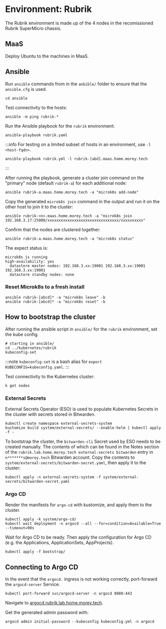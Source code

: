 # Environment: Rubrik
The Rubrik environment is made up of the 4 nodes in the recomissioned Rubrik SuperMicro chassis.

## MaaS
Deploy Ubuntu to the machines in MaaS.

## Ansible
Run `ansible` commands from in the `anbible/` folder to ensure that the `ansible.cfg` is used.

```
cd ansible
```

Test connectivity to the hosts:
```
ansible -m ping rubrik-*
```

Run the Ansible playbook for the `rubrik` environment:
```
ansible-playbook rubrik.yaml
```

:::info
For testing on a limited subset of hosts in an environment, use `-l <host-fqdn>`.
```
ansible-playbook rubrik.yml -l rubrik-[abd].maas.home.morey.tech
```
:::

After running the playbook, generate a cluster join command on the "primary" node (default `rubrik-a`) for each additional node:
```
ansible rubrik-a.maas.home.morey.tech -a "microk8s add-node"
```

Copy the generated `microk8s join` command in the output and run it on the other host to join it to the cluster:
```
ansible rubrik-<n>.maas.home.morey.tech -a "microk8s join 192.168.3.17:25000/xxxxxxxxxxxxxxxxxxxxxxxxxxxxxxxx/xxxxxxxxxx" 
```

Confirm that the nodes are clustered together:
```
ansible rubrik-a.maas.home.morey.tech -a "microk8s status"
```

The expect status is:
```
microk8s is running
high-availability: yes
  datastore master nodes: 192.168.3.xx:19001 192.168.3.xx:19001 192.168.3.xx:19001
  datastore standby nodes: none
```

### Reset Microk8s to a fresh install
```
ansible rubrik-[abcd]* -a "microk8s leave" -b
ansible rubrik-[abcd]* -a "microk8s reset" -b
```

## How to bootstrap the cluster
After running the ansible script in `ansible/` for the `rubrik` environment, set the kube config.
```
# starting in ansible/
cd ../kubernetes/rubrik
kubeconfig-set
```

:::note
`kubeconfig-set` is a bash alias for `export KUBECONFIG=kubeconfig.yaml`.
:::

Test connectivity to the Kubernetes cluster:
```
k get nodes
```

### External Secrets
External Secrets Operator (ESO) is used to populate Kubernetes Secrets in the cluster with secrets stored in Bitwarden.

```
kubectl create namespace external-secrets-system
kustomize build system/external-secrets/ --enable-helm | kubectl apply -f -
```

To bootstrap the cluster, the `bitwarden-cli` Secret used by ESO needs to be created manually. The contents of which can be found in the Notes section of the `rubrik.lab.home.morey.tech external-secrets bitwarden` entry in `n*******s@morey.tech` Bitwarden account. Copy the contents to `system/external-secrets/bitwarden-secret.yaml`, then apply it to the cluster:
```
kubectl apply -n external-secrets-system -f system/external-secrets/bitwarden-secret.yaml
```

### Argo CD
Render the manifests for `argo-cd`  with kustomize, and apply them to the cluster.
```
kubectl apply -k system/argo-cd/
kubectl wait deployment -n argocd --all --for=condition=Available=True --timeout=90s
```

Wait for Argo CD to be ready. Then apply the configuration for Argo CD (e.g. the Applications, ApplicationSets, AppProjects).
```
kubectl apply -f bootstrap/
```

## Connecting to Argo CD
In the event that the `argocd.` ingress is not working correctly, port-forward the `argocd-server` Service.
```
kubectl port-forward svc/argocd-server -n argocd 8080:443
```

Navigate to [argocd.rubrik.lab.home.morey.tech](https://argocd.rubrik.lab.home.morey.tech).

Get the generated admin password with:
```
argocd admin initial-password --kubeconfig kubeconfig.yml -n argocd
```